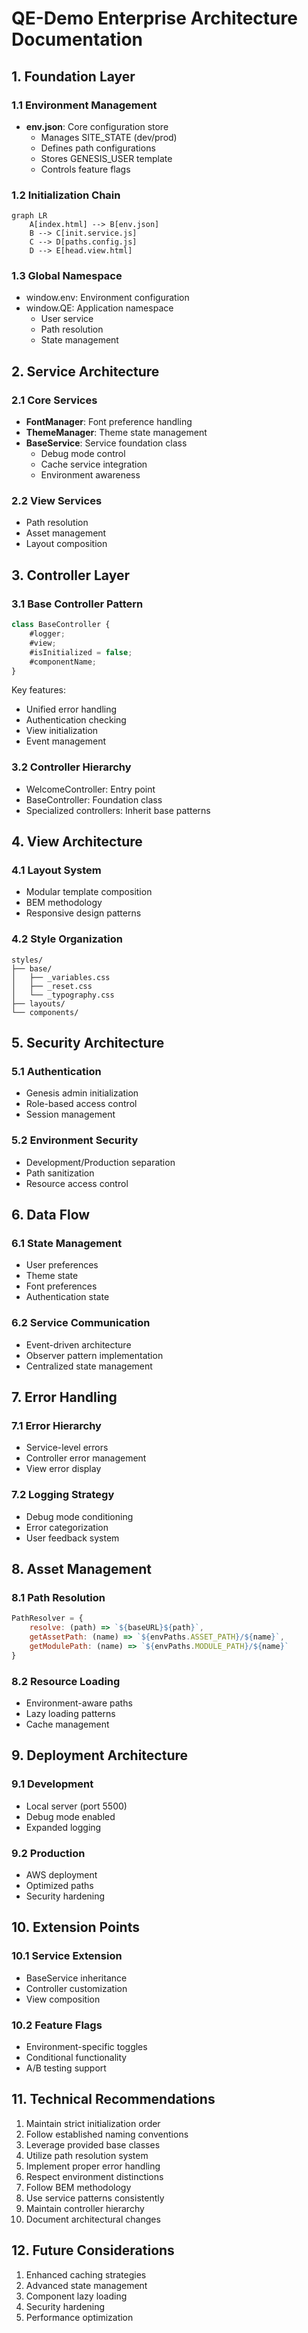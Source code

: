 # QE-Demo Enterprise Architecture Documentation

## 1. Foundation Layer

### 1.1 Environment Management
- **env.json**: Core configuration store
  - Manages SITE_STATE (dev/prod)
  - Defines path configurations
  - Stores GENESIS_USER template
  - Controls feature flags

### 1.2 Initialization Chain
```mermaid
graph LR
    A[index.html] --> B[env.json]
    B --> C[init.service.js]
    C --> D[paths.config.js]
    D --> E[head.view.html]
```

### 1.3 Global Namespace
- window.env: Environment configuration
- window.QE: Application namespace
  - User service
  - Path resolution
  - State management

## 2. Service Architecture

### 2.1 Core Services
- **FontManager**: Font preference handling
- **ThemeManager**: Theme state management
- **BaseService**: Service foundation class
  - Debug mode control
  - Cache service integration
  - Environment awareness

### 2.2 View Services
- Path resolution
- Asset management
- Layout composition

## 3. Controller Layer

### 3.1 Base Controller Pattern
```javascript
class BaseController {
    #logger;
    #view;
    #isInitialized = false;
    #componentName;
}
```

Key features:
- Unified error handling
- Authentication checking
- View initialization
- Event management

### 3.2 Controller Hierarchy
- WelcomeController: Entry point
- BaseController: Foundation class
- Specialized controllers: Inherit base patterns

## 4. View Architecture

### 4.1 Layout System
- Modular template composition
- BEM methodology
- Responsive design patterns

### 4.2 Style Organization
```
styles/
├── base/
│   ├── _variables.css
│   ├── _reset.css
│   └── _typography.css
├── layouts/
└── components/
```

## 5. Security Architecture

### 5.1 Authentication
- Genesis admin initialization
- Role-based access control
- Session management

### 5.2 Environment Security
- Development/Production separation
- Path sanitization
- Resource access control

## 6. Data Flow

### 6.1 State Management
- User preferences
- Theme state
- Font preferences
- Authentication state

### 6.2 Service Communication
- Event-driven architecture
- Observer pattern implementation
- Centralized state management

## 7. Error Handling

### 7.1 Error Hierarchy
- Service-level errors
- Controller error management
- View error display

### 7.2 Logging Strategy
- Debug mode conditioning
- Error categorization
- User feedback system

## 8. Asset Management

### 8.1 Path Resolution
```javascript
PathResolver = {
    resolve: (path) => `${baseURL}${path}`,
    getAssetPath: (name) => `${envPaths.ASSET_PATH}/${name}`,
    getModulePath: (name) => `${envPaths.MODULE_PATH}/${name}`
}
```

### 8.2 Resource Loading
- Environment-aware paths
- Lazy loading patterns
- Cache management

## 9. Deployment Architecture

### 9.1 Development
- Local server (port 5500)
- Debug mode enabled
- Expanded logging

### 9.2 Production
- AWS deployment
- Optimized paths
- Security hardening

## 10. Extension Points

### 10.1 Service Extension
- BaseService inheritance
- Controller customization
- View composition

### 10.2 Feature Flags
- Environment-specific toggles
- Conditional functionality
- A/B testing support

## 11. Technical Recommendations

1. Maintain strict initialization order
2. Follow established naming conventions
3. Leverage provided base classes
4. Utilize path resolution system
5. Implement proper error handling
6. Respect environment distinctions
7. Follow BEM methodology
8. Use service patterns consistently
9. Maintain controller hierarchy
10. Document architectural changes

## 12. Future Considerations

1. Enhanced caching strategies
2. Advanced state management
3. Component lazy loading
4. Security hardening
5. Performance optimization
